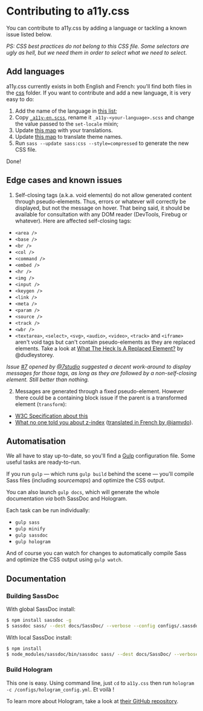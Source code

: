 Contributing to a11y.css
========================

You can contribute to a11y.css by adding a language or tackling a known issue listed below.

*PS: CSS best practices do not belong to this CSS file. Some selectors are ugly as hell, but we need them in order to select what we need to select.*

## Add languages

a11y.css currently exists in both English and French: you'll find both files in the [css](https://github.com/ffoodd/a11y.css/tree/master/css) folder. If you want to contribute and add a new language, it is very easy to do:

1. Add the name of the language in [this list](https://github.com/ffoodd/a11y.css/blob/master/sass/utils/_mixins.scss#L10);
2. Copy [`_a11y-en.scss`](https://github.com/ffoodd/a11y.css/blob/master/sass/a11y-en.scss), rename it `_a11y-<your-language>.scss` and change the value passed to the `set-locale` mixin;
3. Update [this map](https://github.com/ffoodd/a11y.css/blob/master/sass/utils/_variables.scss#L10) with your translations.
4. Update [this map](https://github.com/ffoodd/a11y.css/blob/master/sass/utils/_variables.scss#L241) to translate theme names.
5. Run `sass --update sass:css --style=compressed` to generate the new CSS file.

Done!

## Edge cases and known issues

1. Self-closing tags (a.k.a. void elements) do not allow generated content through pseudo-elements. Thus, errors or whatever will correctly be displayed, but not the message on hover. That being said, it should be available for consultation with any DOM reader (DevTools, Firebug or whatever).
Here are affected self-closing tags:

 * `<area />`
 * `<base />`
 * `<br />`
 * `<col />`
 * `<command />`
 * `<embed />`
 * `<hr />`
 * `<img />`
 * `<input />`
 * `<keygen />`
 * `<link />`
 * `<meta />`
 * `<param />`
 * `<source />`
 * `<track />`
 * `<wbr />`
 * `<textarea>`, `<select>`, `<svg>`, `<audio>`, `<video>`, `<track>` and `<iframe>` aren't void tags but can't contain pseudo-elements as they are replaced elements. Take a look at [What The Heck Is A Replaced Element?](https://demosthenes.info/blog/461/What-The-Heck-Is-A-Replaced-Element#) by @dudleystorey.

 *Issue [#7](https://github.com/ffoodd/a11y.css/issues/7) opened by [@7studio](https://twitter.com/7studio) suggested a decent work-around to display messages for those tags, as long as they are followed by a non-self-closing element. Still better than nothing.*

2. Messages are generated through a fixed pseudo-element. However there could be a containing block issue if the parent is a transformed element (`transform`):
 * [W3C Specification about this](http://www.w3.org/TR/css3-transforms/#transform-property)
 * [What no one told you about z-index](http://philipwalton.com/articles/what-no-one-told-you-about-z-index/) ([translated in French by @iamvdo](http://blog.iamvdo.me/post/41094013194/comprendre-z-index-et-les-contextes-dempilement)).

## Automatisation

We all have to stay up-to-date, so you'll find a [Gulp](http://gulpjs.com/) configuration file.
Some useful tasks are ready-to-run.

If you run `gulp` — which runs `gulp build` behind the scene — you'll compile Sass files (including *sourcemaps*)
and optimize the CSS output.

You can also launch `gulp docs`, which will generate the whole documentation *via* both SassDoc and Hologram.

Each task can be run individually:
* `gulp sass`
* `gulp minify`
* `gulp sassdoc`
* `gulp hologram`

And of course you can watch for changes to automatically compile Sass and optimize the CSS output using `gulp watch`.

## Documentation

### Building SassDoc

With global SassDoc install:

```sh
$ npm install sassdoc -g
$ sassdoc sass/ --dest docs/SassDoc/ --verbose --config configs/.sassdocrc
```

With local SassDoc install:

```sh
$ npm install
$ node_modules/sassdoc/bin/sassdoc sass/ --dest docs/SassDoc/ --verbose --config configs/.sassdocrc
```

### Build Hologram

This one is easy. Using command line, just `cd` to `a11y.css` then run `hologram -c /configs/hologram_config.yml`.
Et voilà !

To learn more about Hologram, take a look at [their GitHub repository](https://github.com/trulia/hologram).
